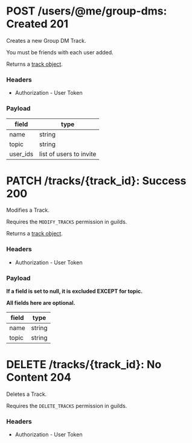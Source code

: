 # POST /users/@me/group-dms: Created 201
Creates a new Group DM Track.

You must be friends with each user added.

Returns a [track object](../../objects/track.md#track-object).

### Headers

* Authorization - User Token

### Payload

| field     | type                      |
| --------- | ------------------------- |
| name      | string                    |
| topic     | string                    |
| user_ids  | list of users to invite   |

# PATCH /tracks/{track_id}: Success 200
Modifies a Track.

Requires the `MODIFY_TRACKS` permission in guilds.

Returns a [track object](../../objects/track.md#track-object).

### Headers

* Authorization - User Token

### Payload

**If a field is set to null, it is excluded EXCEPT for topic.**

**All fields here are optional.**

| field     | type                      |
| --------- | ------------------------- |
| name      | string                    |
| topic     | string                    |

# DELETE /tracks/{track_id}: No Content 204
Deletes a Track.

Requires the `DELETE_TRACKS` permission in guilds.

### Headers

* Authorization - User Token
